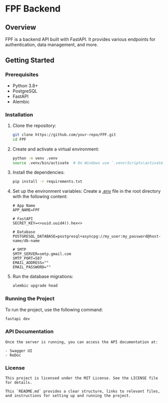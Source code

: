 # FPF Backend

## Overview

FPF is a backend API built with FastAPI. It provides various endpoints for authentication, data management, and more.

## Getting Started

### Prerequisites

- Python 3.8+
- PostgreSQL
- FastAPI
- Alembic

### Installation

1. Clone the repository:
    ```sh
    git clone https://github.com/your-repo/FPF.git
    cd FPF
    ```

2. Create and activate a virtual environment:
    ```sh
    python -m venv .venv
    source .venv/bin/activate  # On Windows use `.venv\Scripts\activate`
    ```

3. Install the dependencies:
    ```sh
    pip install -r requirements.txt
    ```

4. Set up the environment variables:
    Create a [.env](http://_vscodecontentref_/6) file in the root directory with the following content:
    ```env
    # App Name
    APP_NAME=FPF

    # FastAPI
    SECRET_KEY=<>uuid.uuid4().hex<>

    # Database
    POSTGRESQL_DATABASE=postgresql+asyncpg://my_user:my_password@host-name/db-name

    # SMTP
    SMTP_SERVER=smtp.gmail.com
    SMTP_PORT=587
    EMAIL_ADDRESS=""
    EMAIL_PASSWORD=""
    ```

5. Run the database migrations:
    ```sh
    alembic upgrade head
    ```

### Running the Project

To run the project, use the following command:
```sh
fastapi dev
```

### API Documentation
    Once the server is running, you can access the API documentation at:

    - Swagger UI
    - ReDoc

### License
    This project is licensed under the MIT License. See the LICENSE file for details.

```
This `README.md` provides a clear structure, links to relevant files, and instructions for setting up and running the project.
```